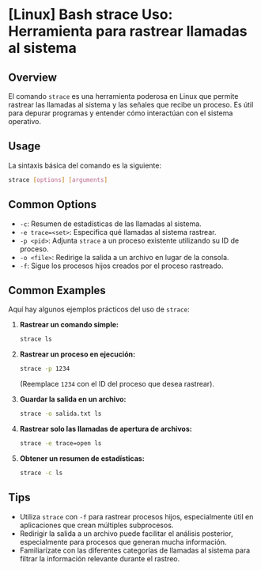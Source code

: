 # [Linux] Bash strace Uso: Herramienta para rastrear llamadas al sistema

## Overview
El comando `strace` es una herramienta poderosa en Linux que permite rastrear las llamadas al sistema y las señales que recibe un proceso. Es útil para depurar programas y entender cómo interactúan con el sistema operativo.

## Usage
La sintaxis básica del comando es la siguiente:

```bash
strace [options] [arguments]
```

## Common Options
- `-c`: Resumen de estadísticas de las llamadas al sistema.
- `-e trace=<set>`: Especifica qué llamadas al sistema rastrear.
- `-p <pid>`: Adjunta `strace` a un proceso existente utilizando su ID de proceso.
- `-o <file>`: Redirige la salida a un archivo en lugar de la consola.
- `-f`: Sigue los procesos hijos creados por el proceso rastreado.

## Common Examples
Aquí hay algunos ejemplos prácticos del uso de `strace`:

1. **Rastrear un comando simple:**
   ```bash
   strace ls
   ```

2. **Rastrear un proceso en ejecución:**
   ```bash
   strace -p 1234
   ```
   (Reemplace `1234` con el ID del proceso que desea rastrear).

3. **Guardar la salida en un archivo:**
   ```bash
   strace -o salida.txt ls
   ```

4. **Rastrear solo las llamadas de apertura de archivos:**
   ```bash
   strace -e trace=open ls
   ```

5. **Obtener un resumen de estadísticas:**
   ```bash
   strace -c ls
   ```

## Tips
- Utiliza `strace` con `-f` para rastrear procesos hijos, especialmente útil en aplicaciones que crean múltiples subprocesos.
- Redirigir la salida a un archivo puede facilitar el análisis posterior, especialmente para procesos que generan mucha información.
- Familiarízate con las diferentes categorías de llamadas al sistema para filtrar la información relevante durante el rastreo.